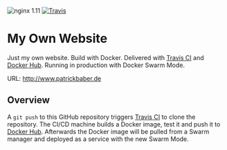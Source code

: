 ![nginx 1.11](https://img.shields.io/badge/nginx-1.11-brightgreen.svg?style=flat-square) [![Travis](https://img.shields.io/travis/patrickbaber/website.svg?style=flat-square)](https://travis-ci.org/patrickbaber/website)

# My Own Website

Just my own website. Build with Docker. Delivered with [Travis CI](https://travis-ci.org/patrickbaber/website) and 
[Docker Hub](https://hub.docker.com/r/patrickbaber/website/). Running in production with Docker Swarm Mode.

URL: http://www.patrickbaber.de

## Overview

A `git push` to this GitHub repository triggers [Travis CI](https://travis-ci.org/patrickbaber/website) to clone the 
repository. The CI/CD machine builds a Docker image, test it and push it to 
[Docker Hub](https://hub.docker.com/r/patrickbaber/website/). Afterwards the Docker image will be pulled from a 
Swarm manager and deployed as a service with the new Swarm Mode.